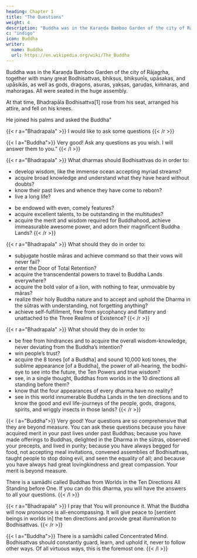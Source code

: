 ```yaml
---
heading: Chapter 1
title: "The Questions"
weight: 4
description: "Buddha was in the Karaṇḍa Bamboo Garden of the city of Rājagṛha, together with many great Bodhisattvas, bhikṣus, bhikṣuṇīs, upāsakas, and upāsikās"
c: "indigo"
icon: Buddha
writer:
  name: Buddha
  url: https://en.wikipedia.org/wiki/The_Buddha
---
```


<!-- Pratyutpanna Buddha Sammukhāvasthita Samādhi -->

Buddha was in the Karaṇḍa Bamboo Garden of the city of Rājagṛha, together with many great Bodhisattvas, bhikṣus, bhikṣuṇīs, upāsakas, and upāsikās, as well as gods, dragons, asuras, yakṣas, garuḍas, kiṁnaras, and mahoragas. All were seated in the huge assembly.

At that time, Bhadrapāla Bodhisattva[1] rose from his seat, arranged his attire, and fell on his knees. 

He joined his palms and asked the Buddha"

{{< r a="Bhadrapala" >}}
I would like to ask some questions
{{< /r  >}}

{{< l a="Buddha">}}
Very good! Ask any questions as you wish. I will answer them to you.”
{{< /l >}}


{{< r a="Bhadrapala" >}}
What dharmas should Bodhisattvas do in order to:
- develop wisdom, like the immense ocean accepting myriad streams? 
- acquire broad knowledge and understand what they have heard without doubts? 
- know their past lives and whence they have come to reborn?
- live a long life? 
<!-- - be reborn into a family with a great name and to be loved and respected by their parents, siblings, relatives, and friends?  -->
- be endowed with even, comely features? 
- acquire excellent talents, to be outstanding in the multitudes?
- acquire the merit and wisdom required for Buddhahood, achieve immeasurable awesome power, and adorn their magnificent Buddha Lands? 
{{< /r >}}


{{< r a="Bhadrapala" >}}
What should they do in order to:
- subjugate hostile māras and achieve command so that their vows will never fail? 
- enter the Door of Total Retention?
- acquire the transcendental powers to travel to Buddha Lands everywhere?
- acquire the bold valor of a lion, with nothing to fear, unmovable by māras?
- realize their holy Buddha nature and to accept and uphold the Dharma in the sūtras with understanding, not forgetting anything?
- achieve self-fulfillment, free from sycophancy and flattery and unattached to the Three Realms of Existence? 
{{< /r >}}


{{< r a="Bhadrapala" >}}
What should they do in order to:
- be free from hindrances and to acquire the overall wisdom-knowledge, never deviating from the Buddha’s intention? 
- win people’s trust?
- acquire the 8 tones [of a Buddha] and sound 10,000 koṭi tones,  the sublime appearance [of a Buddha], the power of all-hearing, the bodhi-eye to see into the future, the Ten Powers and true wisdom? 
- see, in a single thought, Buddhas from worlds in the 10 directions all standing before them? 
- know that the four appearances of every dharma have no reality? 
- see in this world innumerable Buddha Lands in the ten directions and to know the good and evil life-journeys of the people, gods, dragons, spirits, and wriggly insects in those lands? 
{{< /r >}}



{{< l a="Buddha">}}
Very good! Your questions are so comprehensive that they are beyond measure. You can ask these questions because you have acquired merit in your past lives under past Buddhas; because you have made offerings to Buddhas, delighted in the Dharma in the sūtras, observed your precepts, and lived in purity; because you have always begged for food, not accepting meal invitations, convened assemblies of Bodhisattvas, taught people to stop doing evil, and seen the equality of all; and because you have always had great lovingkindness and great compassion. Your merit is beyond measure.

There is a samādhi called Buddhas from Worlds in the Ten Directions All Standing before One. If you can do this dharma, you will have the answers to all your questions.
{{< /l >}}


{{< r a="Bhadrapala" >}}
I pray that You will pronounce it. What the Buddha will now pronounce is all-encompassing. It will give peace to [sentient beings in worlds in] the ten directions and provide great illumination to Bodhisattvas.
{{< /r >}}


{{< l a="Buddha">}}
There is a samādhi called Concentrated Mind. Bodhisattvas should constantly guard, learn, and uphold it, never to follow other ways. Of all virtuous ways, this is the foremost one.
{{< /l >}}

